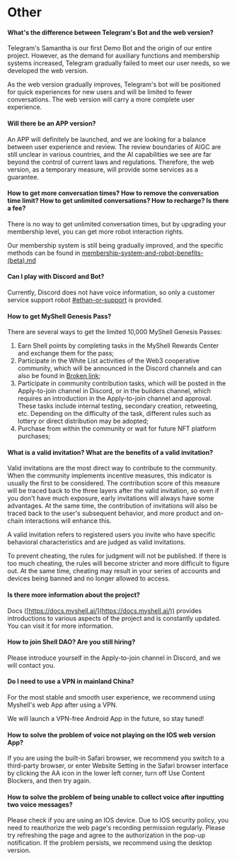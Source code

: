 # Other

#### What's the difference between Telegram's Bot and the web version?

Telegram's Samantha is our first Demo Bot and the origin of our entire project. However, as the demand for auxiliary functions and membership systems increased, Telegram gradually failed to meet our user needs, so we developed the web version.

As the web version gradually improves, Telegram's bot will be positioned for quick experiences for new users and will be limited to fewer conversations. The web version will carry a more complete user experience.

#### Will there be an APP version?

An APP will definitely be launched, and we are looking for a balance between user experience and review. The review boundaries of AIGC are still unclear in various countries, and the AI capabilities we see are far beyond the control of current laws and regulations. Therefore, the web version, as a temporary measure, will provide some services as a guarantee.

#### How to get more conversation times? How to remove the conversation time limit? How to get unlimited conversations? How to recharge? Is there a fee?

There is no way to get unlimited conversation times, but by upgrading your membership level, you can get more robot interaction rights.

Our membership system is still being gradually improved, and the specific methods can be found in [membership-system-and-robot-benefits-(beta).md](../product-manual/membership-system-and-robot-benefits-(beta).md "mention")

#### Can I play with Discord and Bot?

Currently, Discord does not have voice information, so only a customer service support robot [#ethan-or-support](../product-manual/robot-introduction.md#ethan-or-support "mention") is provided.

#### How to get MyShell Genesis Pass?

There are several ways to get the limited 10,000 MyShell Genesis Passes:

1. Earn Shell points by completing tasks in the MyShell Rewards Center and exchange them for the pass;
2. Participate in the White List activities of the Web3 cooperative community, which will be announced in the Discord channels and can also be found in [Broken link](broken-reference "mention");
3. Participate in community contribution tasks, which will be posted in the Apply-to-join channel in Discord, or in the builders channel, which requires an introduction in the Apply-to-join channel and approval. These tasks include internal testing, secondary creation, retweeting, etc. Depending on the difficulty of the task, different rules such as lottery or direct distribution may be adopted;
4. Purchase from within the community or wait for future NFT platform purchases;

#### What is a valid invitation? What are the benefits of a valid invitation?

Valid invitations are the most direct way to contribute to the community. When the community implements incentive measures, this indicator is usually the first to be considered. The contribution score of this measure will be traced back to the three layers after the valid invitation, so even if you don't have much exposure, early invitations will always have some advantages. At the same time, the contribution of invitations will also be traced back to the user's subsequent behavior, and more product and on-chain interactions will enhance this.

A valid invitation refers to registered users you invite who have specific behavioral characteristics and are judged as valid invitations.

To prevent cheating, the rules for judgment will not be published. If there is too much cheating, the rules will become stricter and more difficult to figure out. At the same time, cheating may result in your series of accounts and devices being banned and no longer allowed to access.

#### Is there more information about the project?

Docs ([https://docs.myshell.ai/](https://docs.myshell.ai/)) provides introductions to various aspects of the project and is constantly updated. You can visit it for more information.

#### How to join Shell DAO? Are you still hiring?

Please introduce yourself in the Apply-to-join channel in Discord, and we will contact you.

#### Do I need to use a VPN in mainland China?

For the most stable and smooth user experience, we recommend using Myshell's web App after using a VPN.

We will launch a VPN-free Android App in the future, so stay tuned!

#### How to solve the problem of voice not playing on the IOS web version App?

If you are using the built-in Safari browser, we recommend you switch to a third-party browser, or enter Website Setting in the Safari browser interface by clicking the AA icon in the lower left corner, turn off Use Content Blockers, and then try again.

#### How to solve the problem of being unable to collect voice after inputting two voice messages?

Please check if you are using an IOS device. Due to IOS security policy, you need to reauthorize the web page's recording permission regularly. Please try refreshing the page and agree to the authorization in the pop-up notification. If the problem persists, we recommend using the desktop version.